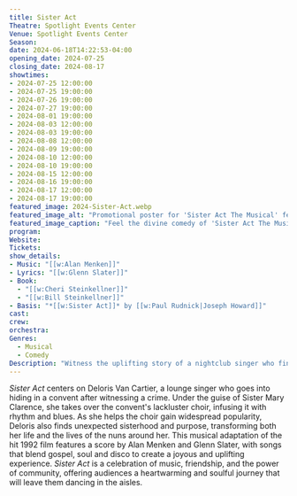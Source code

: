 ```yaml
---
title: Sister Act
Theatre: Spotlight Events Center
Venue: Spotlight Events Center
Season: 
date: 2024-06-18T14:22:53-04:00
opening_date: 2024-07-25
closing_date: 2024-08-17
showtimes:
- 2024-07-25 12:00:00
- 2024-07-25 19:00:00
- 2024-07-26 19:00:00
- 2024-07-27 19:00:00
- 2024-08-01 19:00:00
- 2024-08-03 12:00:00
- 2024-08-03 19:00:00
- 2024-08-08 12:00:00
- 2024-08-09 19:00:00
- 2024-08-10 12:00:00
- 2024-08-10 19:00:00
- 2024-08-15 12:00:00
- 2024-08-16 19:00:00
- 2024-08-17 12:00:00
- 2024-08-17 19:00:00
featured_image: 2024-Sister-Act.webp
featured_image_alt: "Promotional poster for 'Sister Act The Musical' featuring the show's title in radiant red letters over a glowing blue background."
featured_image_caption: "Feel the divine comedy of 'Sister Act The Musical', where disco divinity meets the convent in a joyful noise."
program:
Website: 
Tickets: 
show_details: 
- Music: "[[w:Alan Menken]]"
- Lyrics: "[[w:Glenn Slater]]"
- Book: 
  - "[[w:Cheri Steinkellner]]"
  - "[[w:Bill Steinkellner]]"
- Basis: "*[[w:Sister Act]]* by [[w:Paul Rudnick|Joseph Howard]]"
cast:
crew:
orchestra:
Genres:
  - Musical
  - Comedy
Description: "Witness the uplifting story of a nightclub singer who finds refuge in a convent, turning the nuns' choir into a vibrant and soulful act."
---
```

*Sister Act* centers on Deloris Van Cartier, a lounge singer who goes into hiding in a convent after witnessing a crime. Under the guise of Sister Mary Clarence, she takes over the convent's lackluster choir, infusing it with rhythm and blues. As she helps the choir gain widespread popularity, Deloris also finds unexpected sisterhood and purpose, transforming both her life and the lives of the nuns around her. This musical adaptation of the hit 1992 film features a score by Alan Menken and Glenn Slater, with songs that blend gospel, soul and disco to create a joyous and uplifting experience. *Sister Act* is a celebration of music, friendship, and the power of community, offering audiences a heartwarming and soulful journey that will leave them dancing in the aisles.